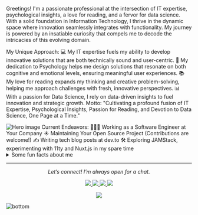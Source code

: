 Greetings!
I'm a passionate professional at the intersection of IT expertise, psychological insights, a love for reading, and a fervor for data science. With a solid foundation in Information Technology, I thrive in the dynamic space where innovation seamlessly integrates with functionality. My journey is powered by an insatiable curiosity that compels me to decode the intricacies of this evolving domain.

My Unique Approach:
💻 My IT expertise fuels my ability to develop innovative solutions that are both technically sound and user-centric.
🧠 My dedication to Psychology helps me design solutions that resonate on both cognitive and emotional levels, ensuring meaningful user experiences.
📚 My love for reading expands my thinking and creative problem-solving, helping me approach challenges with fresh, innovative perspectives.
📊 With a passion for Data Science, I rely on data-driven insights to fuel innovation and strategic growth.
Motto:
"Cultivating a profound fusion of IT Expertise, Psychological Insights, Passion for Reading, and Devotion to Data Science, One Page at a Time."

<img src="https://raw.githubusercontent.com/your-username/your-username/main/assets/hero.svg" alt="Hero image">
Current Endeavors:
👨🏻‍💻 Working as a Software Engineer at Your Company
☀️ Maintaining Your Open Source Project (Contributions are welcome!)
✍️ Writing tech blog posts at dev.to
🛠 Exploring JAMStack, experimenting with 11ty and Nuxt.js in my spare time
<details> <summary>Some fun facts about me</summary> <br> <p><i>Play my favorite song 🎶</i></p>
I love sharing random photos and travel moments on VSCO
My go-to coding playlist: musicals, all day, every day ⭐️
Eevee is my favorite Pokémon!
</details>
<hr> <p align="center"> <i>Let’s connect! I’m always open for a chat.</i> </p> <p align="center"> <a href="https://twitter.com/your-username" alt="Twitter"> <img src="https://raw.githubusercontent.com/your-username/your-username/main/assets/twitter.svg"> </a> <a href="https://www.linkedin.com/in/your-linkedin/" alt="LinkedIn"> <img src="https://raw.githubusercontent.com/your-username/your-username/main/assets/linkedin.svg"> </a> <a href="mailto:your-email@example.com" alt="Contact me"> <img src="https://raw.githubusercontent.com/your-username/your-username/main/assets/mail.svg"> </a> <a href="https://your-website.com" alt="My site"> <img src="https://raw.githubusercontent.com/your-username/your-username/main/assets/external-link.svg"> </a> </p> <p align="center"> <a href="https://visitor-badge.glitch.me/"> <img align="center" src="https://page-views.glitch.me/badge?page_id=your-username.your-username"> </a> </p> <img src="https://raw.githubusercontent.com/your-username/your-username/main/assets/bottom.svg" alt="bottom">
